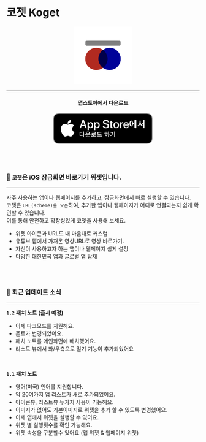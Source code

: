 #  코젯 Koget

<p align="center">
<img src="readme/KogetClear.png" width="150" height=150>
</p>

---

<h4 align="center">앱스토어에서 다운로드</h1>
<p align="center">
<a href="https://kogetapp.heon.dev">
<img src="readme/downloadToAppStoreKr.svg">
</a>
</p>
<br>
<br>


### **📲 `코젯`은  iOS 잠금화면 바로가기 위젯입니다.**
---
자주 사용하는 앱이나 웹페이지를 추가하고, 잠금화면에서 바로 실행할 수 있습니다.   
코젯은 `URL(scheme)을 오픈`하여, 추가한 앱이나 웹페이지가 어디로 연결되는지 쉽게 확인할 수 있습니다.   
이를 통해 안전하고 확장성있게 코젯을 사용해 보세요.


- 위젯 아이콘과 URL도 내 마음대로 커스텀
- 유튜브 앱에서 가져온 영상URL로 영상 바로가기.
- 자신이 사용하고자 하는 앱이나 웹페이지 쉽게 설정
- 다양한 대한민국 앱과 글로벌 앱 탑재

<br><br>

### **🚀 최근 업데이트 소식**
---
**`1.2` 패치 노트 (출시 예정)**
- 이제 다크모드를 지원해요.
- 폰트가 변경되었어요.
- 패치 노트를 메인화면에 배치했어요.
- 리스트 뷰에서 좌/우측으로 밀기 기능이 추가되었어요


<br>

**`1.1` 패치 노트** 
- 영어(미국) 언어를 지원합니다.
- 약 20여가지 앱 리스트가 새로 추가되었어요.
- 아이콘뷰, 리스트뷰 두가지 사용이 가능해요.
- 이미지가 없어도 기본이미지로 위젯을 추가 할 수 있도록 변경했어요.
- 이제 앱에서 위젯을 실행할 수 있어요.
- 위젯 별 실행횟수를 확인 가능해요.
- 위젯 속성을 구분할수 있어요 (앱 위젯 & 웹페이지 위젯)   

